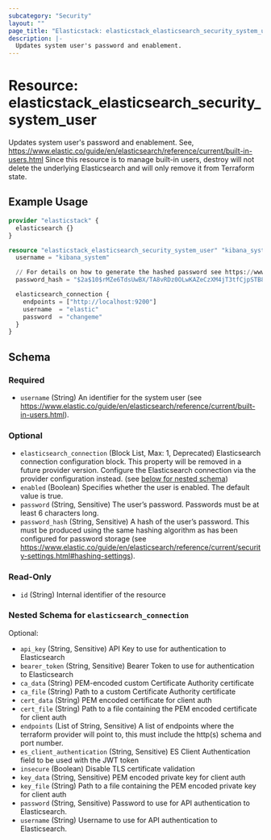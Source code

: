 ```yaml
---
subcategory: "Security"
layout: ""
page_title: "Elasticstack: elasticstack_elasticsearch_security_system_user Resource"
description: |-
  Updates system user's password and enablement.
---
```


# Resource: elasticstack_elasticsearch_security_system_user

Updates system user's password and enablement. See, https://www.elastic.co/guide/en/elasticsearch/reference/current/built-in-users.html
Since this resource is to manage built-in users, destroy will not delete the underlying Elasticsearch and will only remove it from Terraform state.

## Example Usage

```terraform
provider "elasticstack" {
  elasticsearch {}
}

resource "elasticstack_elasticsearch_security_system_user" "kibana_system" {
  username = "kibana_system"

  // For details on how to generate the hashed password see https://www.elastic.co/guide/en/elasticsearch/reference/current/security-api-put-user.html#security-api-put-user-request-body
  password_hash = "$2a$10$rMZe6TdsUwBX/TA8vRDz0OLwKAZeCzXM4jT3tfCjpSTB8HoFuq8xO"

  elasticsearch_connection {
    endpoints = ["http://localhost:9200"]
    username  = "elastic"
    password  = "changeme"
  }
}
```

<!-- schema generated by tfplugindocs -->
## Schema

### Required

- `username` (String) An identifier for the system user (see https://www.elastic.co/guide/en/elasticsearch/reference/current/built-in-users.html).

### Optional

- `elasticsearch_connection` (Block List, Max: 1, Deprecated) Elasticsearch connection configuration block. This property will be removed in a future provider version. Configure the Elasticsearch connection via the provider configuration instead. (see [below for nested schema](#nestedblock--elasticsearch_connection))
- `enabled` (Boolean) Specifies whether the user is enabled. The default value is true.
- `password` (String, Sensitive) The user’s password. Passwords must be at least 6 characters long.
- `password_hash` (String, Sensitive) A hash of the user’s password. This must be produced using the same hashing algorithm as has been configured for password storage (see https://www.elastic.co/guide/en/elasticsearch/reference/current/security-settings.html#hashing-settings).

### Read-Only

- `id` (String) Internal identifier of the resource

<a id="nestedblock--elasticsearch_connection"></a>
### Nested Schema for `elasticsearch_connection`

Optional:

- `api_key` (String, Sensitive) API Key to use for authentication to Elasticsearch
- `bearer_token` (String, Sensitive) Bearer Token to use for authentication to Elasticsearch
- `ca_data` (String) PEM-encoded custom Certificate Authority certificate
- `ca_file` (String) Path to a custom Certificate Authority certificate
- `cert_data` (String) PEM encoded certificate for client auth
- `cert_file` (String) Path to a file containing the PEM encoded certificate for client auth
- `endpoints` (List of String, Sensitive) A list of endpoints where the terraform provider will point to, this must include the http(s) schema and port number.
- `es_client_authentication` (String, Sensitive) ES Client Authentication field to be used with the JWT token
- `insecure` (Boolean) Disable TLS certificate validation
- `key_data` (String, Sensitive) PEM encoded private key for client auth
- `key_file` (String) Path to a file containing the PEM encoded private key for client auth
- `password` (String, Sensitive) Password to use for API authentication to Elasticsearch.
- `username` (String) Username to use for API authentication to Elasticsearch.
